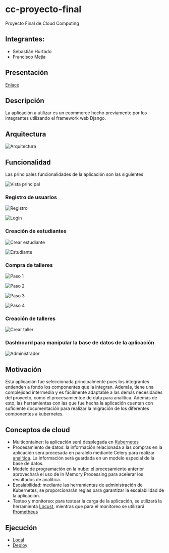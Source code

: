 # cc-proyecto-final
Proyecto Final de Cloud Computing

## Integrantes:
- Sebastián Hurtado
- Francisco Mejía

## Presentación

[Enlace](https://docs.google.com/presentation/d/1appV269FOXztv7B_N1ZDzU3LMfIlaAfDu3GmfmleL0A/edit?usp=sharing)

## Descripción
La aplicación a utilizar es un ecommerce hecho previamente por los integrantes utilizando el framework web Django. 

## Arquitectura

![Arquitectura](report_images/cloud.png)

## Funcionalidad

Las principales funcionalidades de la aplicación son las siguientes

![Vista principal](report_images/home.png)

### Registro de usuarios

![Registro](report_images/register.png)

![Login](report_images/login.png)

### Creación de estudiantes

![Crear estudiante](report_images/create_student.png)

![Estudiante](report_images/student.png)

### Compra de talleres

![Paso 1](report_images/compra_1.png)

![Paso 2](report_images/compra_2.png)

![Paso 3](report_images/compra_3.png)

![Paso 4](report_images/compra_4.png)

### Creación de talleres

![Crear taller](report_images/create_workshop.png)

### Dashboard para manipular la base de datos de la aplicación

![Administrador](report_images/admin.png)

## Motivación

Esta aplicación fue seleccionada principalmente pues los integrantes entienden a fondo los componentes que la integran. Además, tiene una complejidad intermedia y es fácilmente adaptable a las demás necesidades del proyecto, como el procesamientoe de data para analítica. Además de esto, las herramientas con las que fue hecha la aplicación cuentan con suficiente documentación para realizar la migración de los diferentes componentes a kubernetes.

## Conceptos de cloud

- Multicontainer: la aplicación será desplegada en [Kubernetes](docker-compose.yml)
- Procesamiento de datos: la información relacionada a las compras en la aplicación será procesada en paralelo mediante Celery para realizar [analítica](cloud/celery.py). La información será guardada en un modelo especial de la base de datos.
- Modelo de programación en la nube: el procesamiento anterior aprovechará el uso de In Memory Processing para acelerar los resultados de analítica.
- Escalabilidad: mediante las herramientas de administración de Kubernetes, se proporcionarán reglas para garantizar la escalabilidad de la aplicación.
- Testeo y monitoreo: para testear la carga de la aplicación, se utilizará la herramienta [Locust](https://locust.io/), mientras que para el monitoreo se utilizará [Prometheus](https://prometheus.io/)

## Ejecución
- [Local](https://www.loom.com/share/19d5ee2d4f4643d6b8f857b705bef698)
- [Deploy](https://www.loom.com/share/0fcbeabcd06b480a81fd19d9fe280b1a)
